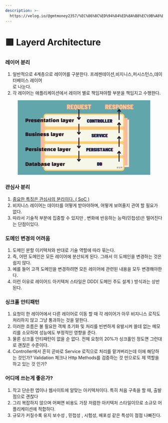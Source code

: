 ```yaml
---
description: >-
  https://velog.io/@gmtmoney2357/%EC%86%8C%ED%94%84%ED%8A%B8%EC%9B%A8%EC%96%B4-%EC%95%84%ED%82%A4%ED%85%8D%EC%B2%98-%EB%A0%88%EC%9D%B4%EC%96%B4%EB%93%9C-%EC%95%84%ED%82%A4%ED%85%8D%EC%B2%98Layered-archi
---
```


# 🟥 Layerd Architecture

### 레이어 분리

1. 일반적으로 4계층으로 레이어를 구분한다. 프레젠테이션,비지니스,퍼시스턴스,데이터베이스 레이어\
   로 나눈다.
2. 각 레이어는 애플리케이션에서 레이어 별로 책임져야할 부분을 책임지고 수행한다.

<figure><img src="../.gitbook/assets/image.png" alt=""><figcaption></figcaption></figure>

### 관심사 분리

1. [중요한 특징은 관심사의 분리이다. (  SoC )](separation-of-concerns-soc/)
2. 비지니스 레이어는 데이터를 어떻게 받아야하며, 어떻게 보여줄지 관여 할 필요가 없다.
3. 따라서 기술적 부분에 집중할 수 있지만 , 변화에 반응하는 능력(민첩성)은 떨어진다는 단점이있다.

### 도메인 변경의 어려움

1. 도메인 분할 이키텍처와 반대로 기술 역할에 따라 묶는다.
2. 즉, 어떤 도메인은 모든 레이어에 분산되게 된다. 그래서 이 도메인을 변경하는 것은 쉽지 않다.
3. 예를 들어 고객 도메인을 변경하려면 모든 레이어에 관련된 내용을 모두 변경해야한다.
4. 이런 이유로 레이어드 아키텍처 스타일은 DDD( 도메인 주도 설계 ) 방식과는 상반된다.



### 싱크홀 안티패턴

1. 요청이 한 레이어에서 다른 레이어로 이동 할 때 각 레이어가 아무 비지니스 로직도 처리하지 않고 그냥 통과하는 것을 말한다.
2. 이러한 흐름은 불 필요한 객체 초기화 및 처리를 빈번하게 유발시켜 쓸데 없는 메모리를 소모하여 성능에도 부정적인 영향을 준다.
3. 물론 싱크홀 안티패턴이 없을 순 없다. 전체 요청의 20%가 싱크홀인 정도면 그런대로 괜찮은 수준이다.
4. Controller에서 흔히 곧바로 Service 로직으로 처리를 맡겨버리는데 이에 해당하는 것인가? Validation 체크나 Http Methods를 검증하는 것 만으로도 제 역할을 하고 있는 것 인가?&#x20;



### 어디에 쓰는게 좋은가?

1. 작고 단순한 앱이나 웹사이트에 알맞는 아키텍처이다. 특히 처음 구축을 할 때, 출발점으로 괜찮다
2. 그리 복잡하지 않으며 어쩌면 비용도 가장 저렴한 아키텍처 스타일이므로 소규모 어플리케이션에 적합하다.
3. 규모가 커질수록 유지 보수성 , 민첩성 , 시험성, 배포성 같은 특성이 점점 나빠진다.
